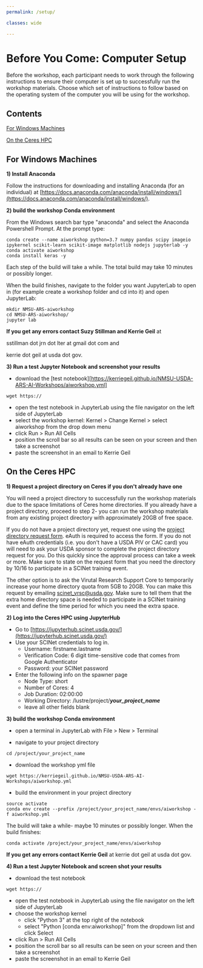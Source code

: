 ```yaml
---
permalink: /setup/

classes: wide

---
```


# Before You Come: Computer Setup 

Before the workshop, each participant needs to work through the following instructions to ensure their computer is set up to successfully run the workshop materials. Choose which set of instructions to follow based on the operating system of the computer you will be using for the workshop.

## Contents 

[For Windows Machines](#for-windows-machines)

[On the Ceres HPC](#on-the-ceres-hpc)


## For Windows Machines

**1) Install Anaconda**

  Follow the instructions for downloading and installing Anaconda (for an individual) at [https://docs.anaconda.com/anaconda/install/windows/](https://docs.anaconda.com/anaconda/install/windows/).
    
**2) build the workshop Conda environment**

  From the Windows search bar type "anaconda" and select the Anaconda Powershell Prompt. At the prompt type:
  
  ```
  conda create --name aiworkshop python=3.7 numpy pandas scipy imageio ipykernel scikit-learn scikit-image matplotlib nodejs jupyterlab -y
  conda activate aiworkshop
  conda install keras -y
  ```
    
  Each step of the build will take a while. The total build may take 10 minutes or possibly longer. 
    
  When the build finishes, navigate to the folder you want JupyterLab to open in (for example create a workshop folder and cd into it) and open JupyterLab:
  
  ```
  mkdir NMSU-ARS-aiworkshop
  cd NMSU-ARS-aiworkshop/
  jupyter lab
  ```
  
  **If you get any errors contact Suzy Stillman and Kerrie Geil** at 
  
  sstillman dot jrn dot lter at gmail dot com and
   
  kerrie dot geil at usda dot gov.
        
**3) Run a test Jupyter Notebook and screenshot your results**

  - download the [test notebook][https://kerriegeil.github.io/NMSU-USDA-ARS-AI-Workshops/aiworkshop.yml]
  ```
  wget https://
  ```
   - open the test notebook in JupyterLab using the file navigator on the left side of JupyterLab
   - select the workshop kernel: Kernel > Change Kernel > select aiworkshop from the drop down menu 
   - click Run > Run All Cells
   - position the scroll bar so all results can be seen on your screen and then take a screenshot
   - paste the screenshot in an email to Kerrie Geil
    



## On the Ceres HPC

**1) Request a project directory on Ceres if you don't already have one**

  You will need a project directory to successfully run the workshop materials due to the space limitations of Ceres home directories. If you already have a project directory, proceed to step 2- you can run the workshop materials from any existing project directory with approximately 20GB of free space.
  
  If you do not have a project directory yet, request one using the [project directory request form](https://scinet.usda.gov/support/request-storage). eAuth is required to access the form. If you do not have eAuth credentials (i.e. you don't have a USDA PIV or CAC card) you will need to ask your USDA sponsor to complete the project directory request for you. Do this quickly since the approval process can take a week or more. Make sure to state on the request form that you need the directory by 10/16 to participate in a SCINet training event.
  
  The other option is to ask the Virutal Research Support Core to temporarily increase your home directory quota from 5GB to 20GB. You can make this request by emailing scinet_vrsc@usda.gov. Make sure to tell them that the extra home directory space is needed to participate in a SCINet training event and define the time period for which you need the extra space.

**2) Log into the Ceres HPC using JupyterHub**
  - Go to [https://jupyterhub.scinet.usda.gov/](https://jupyterhub.scinet.usda.gov/)
  - Use your SCINet credentials to log in.
    - Username: firstname.lastname 
    - Verification Code: 6 digit time-sensitive code that comes from Google Authenticator
    - Password: your SCINet password
  - Enter the following info on the spawner page
    - Node Type: short
    - Number of Cores: 4
    - Job Duration: 02:00:00
    - Working Directory: /lustre/project/***your_project_name***
    - leave all other fields blank

**3) build the workshop Conda environment**
  - open a terminal in JupyterLab with File > New > Terminal
  
  - navigate to your project directory
  ```
  cd /project/your_project_name
  ```
  
  - download the workshop yml file
  ```
  wget https://kerriegeil.github.io/NMSU-USDA-ARS-AI-Workshops/aiworkshop.yml
  ```
  
  - build the environment in your project directory
  ```
  source activate
  conda env create --prefix /project/your_project_name/envs/aiworkshop -f aiworkshop.yml
  ```
  
  The build will take a while- maybe 10 minutes or possibly longer. When the build finishes:
  ```
  conda activate /project/your_project_name/envs/aiworkshop
  ```
  
  **If you get any errors contact Kerrie Geil** at kerrie dot geil at usda dot gov.
  
**4) Run a test Jupyter Notebook and screen shot your results**
  - download the test notebook
  ```
  wget https://
  ```
  - open the test notebook in JupyterLab using the file navigator on the left side of JupyterLab
  - choose the workshop kernel 
    - click "Python 3" at the top right of the notebook
    - select "Python [conda env:aiworkshop]" from the dropdown list and click Select
  - click Run > Run All Cells
  - position the scroll bar so all results can be seen on your screen and then take a screenshot
  - paste the screenshot in an email to Kerrie Geil

